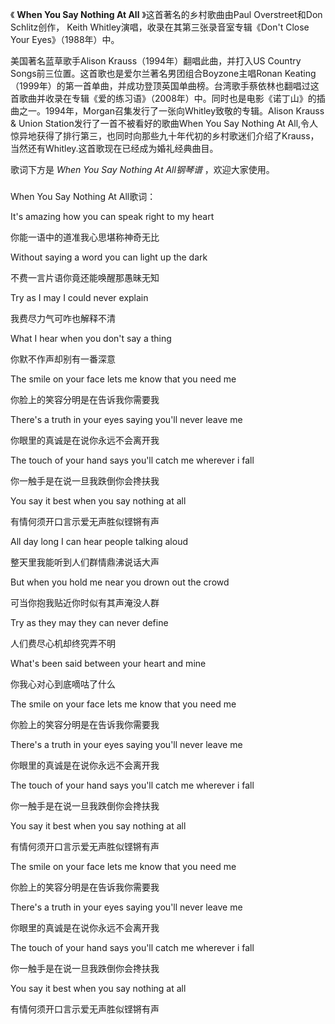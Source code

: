 

《 **When You Say Nothing At All** 》这首著名的乡村歌曲由Paul Overstreet和Don Schlitz创作，
Keith Whitley演唱，收录在其第三张录音室专辑《Don't Close Your Eyes》（1988年）中。

美国著名蓝草歌手Alison Krauss（1994年）翻唱此曲，并打入US Country
Songs前三位置。这首歌也是爱尔兰著名男团组合Boyzone主唱Ronan
Keating（1999年）的第一首单曲，并成功登顶英国单曲榜。台湾歌手蔡依林也翻唱过这首歌曲并收录在专辑《爱的练习语》（2008年）中。同时也是电影《诺丁山》的插曲之一。1994年，Morgan召集发行了一张向Whitley致敬的专辑。Alison
Krauss & Union Station发行了一首不被看好的歌曲When You Say Nothing At
All,令人惊异地获得了排行第三，也同时向那些九十年代初的乡村歌迷们介绍了Krauss，当然还有Whitley.这首歌现在已经成为婚礼经典曲目。

歌词下方是 _When You Say Nothing At All钢琴谱_ ，欢迎大家使用。

###  
When You Say Nothing At All歌词：

  

It's amazing how you can speak right to my heart

你能一语中的道准我心思堪称神奇无比

Without saying a word you can light up the dark

不费一言片语你竟还能唤醒那愚昧无知

Try as I may I could never explain

我费尽力气可咋也解释不清

What I hear when you don't say a thing

你默不作声却别有一番深意

The smile on your face lets me know that you need me

你脸上的笑容分明是在告诉我你需要我

There's a truth in your eyes saying you'll never leave me

你眼里的真诚是在说你永远不会离开我

The touch of your hand says you'll catch me wherever i fall

你一触手是在说一旦我跌倒你会搀扶我

You say it best when you say nothing at all

有情何须开口言示爱无声胜似铿锵有声

All day long I can hear people talking aloud

整天里我能听到人们群情鼎沸说话大声

But when you hold me near you drown out the crowd

可当你抱我贴近你时似有其声淹没人群

Try as they may they can never define

人们费尽心机却终究弄不明

What's been said between your heart and mine

你我心对心到底嘀咕了什么

The smile on your face lets me know that you need me

你脸上的笑容分明是在告诉我你需要我

There's a truth in your eyes saying you'll never leave me

你眼里的真诚是在说你永远不会离开我

The touch of your hand says you'll catch me wherever i fall

你一触手是在说一旦我跌倒你会搀扶我

You say it best when you say nothing at all

有情何须开口言示爱无声胜似铿锵有声

The smile on your face lets me know that you need me

你脸上的笑容分明是在告诉我你需要我

There's a truth in your eyes saying you'll never leave me

你眼里的真诚是在说你永远不会离开我

The touch of your hand says you'll catch me wherever i fall

你一触手是在说一旦我跌倒你会搀扶我

You say it best when you say nothing at all

有情何须开口言示爱无声胜似铿锵有声

  

